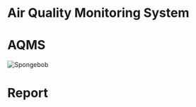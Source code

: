 # Air Quality Monitoring System

# AQMS 
![Spongebob](https://www.rpsgroup.com/media/2484/air-quality-1600x1000.jpg?anchor=center&mode=crop&width=1200&height=630&rnd=131915165990000000)

# Report
